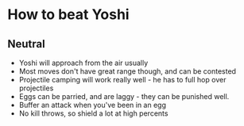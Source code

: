 # How to beat Yoshi 


## Neutral

- Yoshi will approach from the air usually
- Most moves don't have great range though, and can be contested
- Projectile camping will work really well - he has to full hop over projectiles
- Eggs can be parried, and are laggy - they can be punished well.
- Buffer an attack when you've been in an egg
- No kill throws, so shield a lot at high percents
